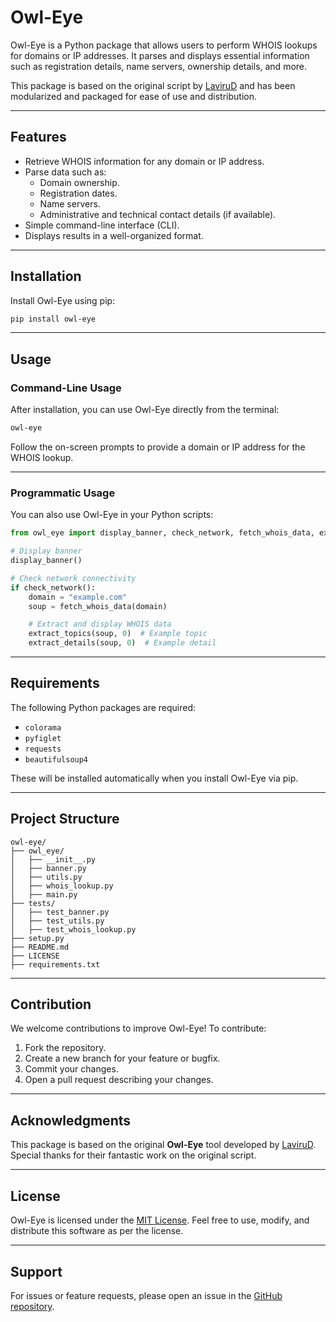 
# Owl-Eye

Owl-Eye is a Python package that allows users to perform WHOIS lookups for domains or IP addresses. It parses and displays essential information such as registration details, name servers, ownership details, and more.

This package is based on the original script by [LaviruD](https://github.com/LaviruD/Owl-Eye) and has been modularized and packaged for ease of use and distribution.

---

## Features
- Retrieve WHOIS information for any domain or IP address.
- Parse data such as:
  - Domain ownership.
  - Registration dates.
  - Name servers.
  - Administrative and technical contact details (if available).
- Simple command-line interface (CLI).
- Displays results in a well-organized format.

---

## Installation

Install Owl-Eye using pip:

```bash
pip install owl-eye
```

---

## Usage

### Command-Line Usage
After installation, you can use Owl-Eye directly from the terminal:

```bash
owl-eye
```

Follow the on-screen prompts to provide a domain or IP address for the WHOIS lookup.

---

### Programmatic Usage
You can also use Owl-Eye in your Python scripts:

```python
from owl_eye import display_banner, check_network, fetch_whois_data, extract_topics, extract_details

# Display banner
display_banner()

# Check network connectivity
if check_network():
    domain = "example.com"
    soup = fetch_whois_data(domain)

    # Extract and display WHOIS data
    extract_topics(soup, 0)  # Example topic
    extract_details(soup, 0)  # Example detail
```

---

## Requirements

The following Python packages are required:
- `colorama`
- `pyfiglet`
- `requests`
- `beautifulsoup4`

These will be installed automatically when you install Owl-Eye via pip.

---

## Project Structure
```plaintext
owl-eye/
├── owl_eye/
│   ├── __init__.py
│   ├── banner.py
│   ├── utils.py
│   ├── whois_lookup.py
│   ├── main.py
├── tests/
│   ├── test_banner.py
│   ├── test_utils.py
│   ├── test_whois_lookup.py
├── setup.py
├── README.md
├── LICENSE
├── requirements.txt
```

---

## Contribution

We welcome contributions to improve Owl-Eye! To contribute:

1. Fork the repository.
2. Create a new branch for your feature or bugfix.
3. Commit your changes.
4. Open a pull request describing your changes.

---

## Acknowledgments

This package is based on the original **Owl-Eye** tool developed by [LaviruD](https://github.com/LaviruD/Owl-Eye). Special thanks for their fantastic work on the original script.

---

## License

Owl-Eye is licensed under the [MIT License](LICENSE). Feel free to use, modify, and distribute this software as per the license.

---

## Support

For issues or feature requests, please open an issue in the [GitHub repository](https://github.com/ishaoshada/Owl-Eye/issues).


